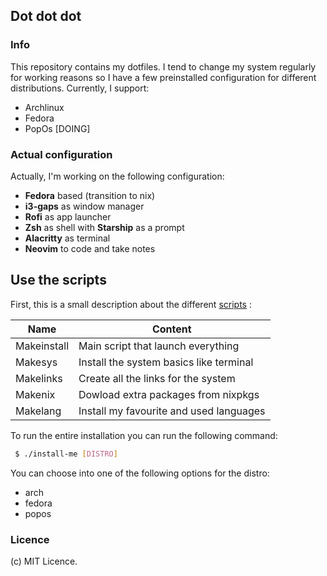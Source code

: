 ## Dot dot dot

### Info

This repository contains my dotfiles. I tend to change my system regularly
for working reasons so I have a few preinstalled configuration for different
distributions. Currently, I support:
 - Archlinux
 - Fedora
 - PopOs [DOING]

### Actual configuration

Actually, I'm working on the following configuration:
 * **Fedora** based (transition to nix)
 * **i3-gaps** as window manager
 * **Rofi** as app launcher
 * **Zsh** as shell with **Starship** as a prompt
 * **Alacritty** as terminal
 * **Neovim** to code and take notes

## Use the scripts

First, this is a small description about the different [scripts](./scripts) :

| Name        | Content                                 |
| -------     | -------                                 |
| Makeinstall | Main script that launch everything      |
| Makesys     | Install the system basics like terminal |
| Makelinks   | Create all the links for the system     |
| Makenix     | Dowload extra packages from nixpkgs     |
| Makelang    | Install my favourite and used languages |


To run the entire installation you can run the following command:
```sh
 $ ./install-me [DISTRO]
```

You can choose into one of the following options for the distro:
 - arch
 - fedora
 - popos

### Licence

 (c) MIT Licence.

